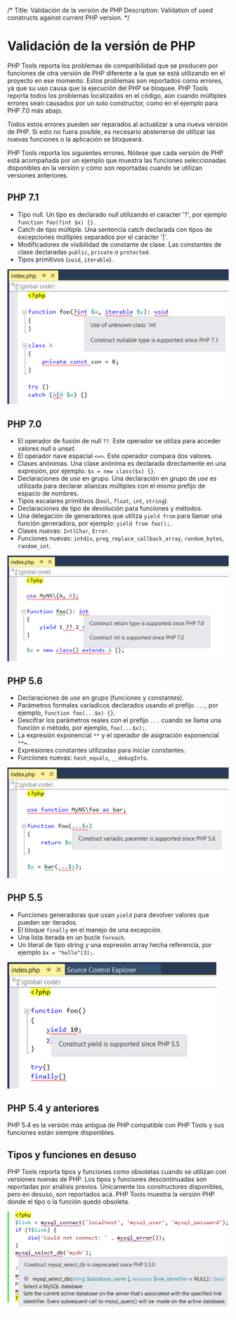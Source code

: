 /*
Title: Validación de la versión de PHP
Description: Validation of used constructs against current PHP version.
*/

# Validación de la versión de PHP

PHP Tools reporta los problemas de compatibilidad que se producen por funciones de otra versión de PHP diferente a la que se está utilizando en el proyecto en ese momento. Estos problemas son reportados como errores, ya que su uso causa que la ejecución del PHP se bloquee. 
PHP Tools reporta todos los problemas localizados en el código, aún cuando múltiples errores sean causados por un solo constructor, como en el ejemplo para PHP 7.0 más abajo.

Todos estos errores pueden ser reparados al actualizar a una nueva versión de PHP. Si esto no fuera posible, es necesario abstenerse de utilizar las nuevas funciones o la aplicación se bloqueará.

PHP Tools reporta los siguientes errores. Nótese que cada versión de PHP está acompañada por un ejemplo que muestra las funciones seleccionadas disponibles en la versión y cómo son reportadas cuando se utilizan versiones anteriores.

## PHP 7.1
- Tipo null. Un tipo es declarado _null_ utilizando el caracter '?', por ejemplo `function foo(?int $x) {}`.
- Catch de tipo múltiple. Una sentencia catch declarada con tipos de excepciones múltiples separados por el carácter '|'.
- Modificadores de visibilidad de constante de clase. Las constantes de clase declaradas `public`, `private` o `protected`.
- Tipos primitivos (`void`, `iterable`).

![PHP 7.1 compatibility](imgs/php-71-compatibility.png)

## PHP 7.0
- El operador de fusión de null  `??`. Este operador se utiliza para acceder valores _null_ o _unset_.
- El operador nave espacial `<=>`. Este operador compara dos valores.
- Clases anónimas. Una clase anónima es declarada directamente en una expresión, por ejemplo: `$x = new class($x) {}`.
- Declaraciones de _use_ en grupo. Una declaración en grupo de _use_ es utilizada para declarar alianzas múltiples con el mismo prefijo de espacio de nombres.
- Tipos escalares primitivos (`bool`, `float`, `int`, `string`).
- Declaraciones de tipo de devolución para funciones y métodos.
- Una delegación de generadores que utiliza `yield from` para llamar una función generadora, por ejemplo: `yield from foo();`.
- Clases nuevas: `IntlChar`, `Error`.
- Funciones nuevas: `intdiv`, `preg_replace_callback_array`, `random_bytes`, `random_int`.

![PHP 7.0 compatibility](imgs/php-70-compatibility.png)

## PHP 5.6
- Declaraciones de _use_ en grupo (funciones y constantes).
- Parámetros formales varíadicos declarados usando el prefijo `...`, por ejemplo, `function foo(...$x) {}`.
- Descifrar los parámetros reales con el prefijo `...` cuando se llama una función o método, por ejemplo, `foo(...$x);`.
- La expresión exponencial `**` y el operador de asignación exponencial `**=`.
- Expresiones constantes utilizadas para iniciar constantes.
- Funciones nuevas: `hash_equals`, `__debugInfo`.

![PHP 5.6 compatibility](imgs/php-56-compatibility.png)

## PHP 5.5
- Funciones generadoras que usan `yield` para devolver valores que pueden ser iterados.
- El bloque `finally` en el manejo de una excepción.
- Una lista iterada en un bucle  `foreach`.
- Un literal de tipo string y una expresión array hecha referencia, por ejemplo `$x = "hello"[3];`.

![PHP 5.5 compatibility](imgs/php-55-compatibility.png)

## PHP 5.4 y anteriores

PHP 5.4 es la versión más antigua de PHP compatible con PHP Tools y sus funciones están siempre disponibles.

## Tipos y funciones en desuso 

PHP Tools reporta tipos y funciones como obsoletas cuando se utilizan con versiones nuevas de PHP. Los tipos y funciones descontinuadas son reportadas por análisis previos. Únicamente los constructores disponibles, pero en desuso, son reportados acá. 
PHP Tools muestra la versión PHP donde el tipo o la función quedó obsoleta.

![Deprecated functions](imgs/deprecated.png)
